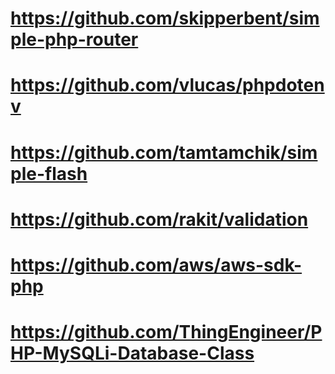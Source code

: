 # https://github.com/skipperbent/simple-php-router
# https://github.com/vlucas/phpdotenv
# https://github.com/tamtamchik/simple-flash
# https://github.com/rakit/validation
# https://github.com/aws/aws-sdk-php
# https://github.com/ThingEngineer/PHP-MySQLi-Database-Class